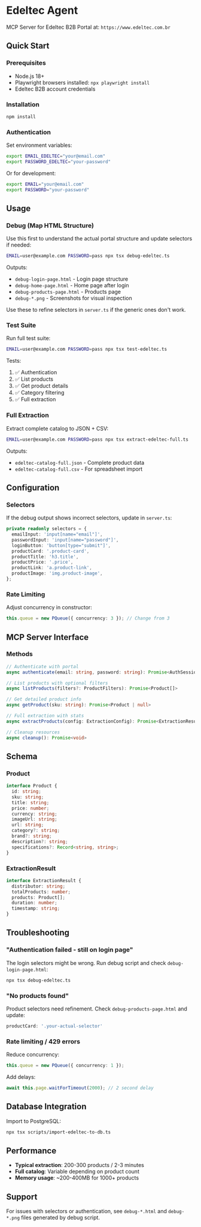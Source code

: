 # Edeltec Agent

MCP Server for Edeltec B2B Portal at: `https://www.edeltec.com.br`

## Quick Start

### Prerequisites
- Node.js 18+
- Playwright browsers installed: `npx playwright install`
- Edeltec B2B account credentials

### Installation

```bash
npm install
```

### Authentication

Set environment variables:

```bash
export EMAIL_EDELTEC="your@email.com"
export PASSWORD_EDELTEC="your-password"
```

Or for development:

```bash
export EMAIL="your@email.com"
export PASSWORD="your-password"
```

## Usage

### Debug (Map HTML Structure)

Use this first to understand the actual portal structure and update selectors if needed:

```bash
EMAIL=user@example.com PASSWORD=pass npx tsx debug-edeltec.ts
```

Outputs:
- `debug-login-page.html` - Login page structure
- `debug-home-page.html` - Home page after login
- `debug-products-page.html` - Products page
- `debug-*.png` - Screenshots for visual inspection

Use these to refine selectors in `server.ts` if the generic ones don't work.

### Test Suite

Run full test suite:

```bash
EMAIL=user@example.com PASSWORD=pass npx tsx test-edeltec.ts
```

Tests:
1. ✅ Authentication
2. ✅ List products
3. ✅ Get product details
4. ✅ Category filtering
5. ✅ Full extraction

### Full Extraction

Extract complete catalog to JSON + CSV:

```bash
EMAIL=user@example.com PASSWORD=pass npx tsx extract-edeltec-full.ts
```

Outputs:
- `edeltec-catalog-full.json` - Complete product data
- `edeltec-catalog-full.csv` - For spreadsheet import

## Configuration

### Selectors

If the debug output shows incorrect selectors, update in `server.ts`:

```typescript
private readonly selectors = {
  emailInput: 'input[name="email"]',
  passwordInput: 'input[name="password"]',
  loginButton: 'button[type="submit"]',
  productCard: '.product-card',
  productTitle: 'h3.title',
  productPrice: '.price',
  productLink: 'a.product-link',
  productImage: 'img.product-image',
};
```

### Rate Limiting

Adjust concurrency in constructor:

```typescript
this.queue = new PQueue({ concurrency: 3 }); // Change from 3
```

## MCP Server Interface

### Methods

```typescript
// Authenticate with portal
async authenticate(email: string, password: string): Promise<AuthSession>

// List products with optional filters
async listProducts(filters?: ProductFilters): Promise<Product[]>

// Get detailed product info
async getProduct(sku: string): Promise<Product | null>

// Full extraction with stats
async extractProducts(config: ExtractionConfig): Promise<ExtractionResult>

// Cleanup resources
async cleanup(): Promise<void>
```

## Schema

### Product

```typescript
interface Product {
  id: string;
  sku: string;
  title: string;
  price: number;
  currency: string;
  imageUrl: string;
  url: string;
  category?: string;
  brand?: string;
  description?: string;
  specifications?: Record<string, string>;
}
```

### ExtractionResult

```typescript
interface ExtractionResult {
  distributor: string;
  totalProducts: number;
  products: Product[];
  duration: number;
  timestamp: string;
}
```

## Troubleshooting

### "Authentication failed - still on login page"

The login selectors might be wrong. Run debug script and check `debug-login-page.html`:

```bash
npx tsx debug-edeltec.ts
```

### "No products found"

Product selectors need refinement. Check `debug-products-page.html` and update:

```typescript
productCard: '.your-actual-selector'
```

### Rate limiting / 429 errors

Reduce concurrency:

```typescript
this.queue = new PQueue({ concurrency: 1 });
```

Add delays:

```typescript
await this.page.waitForTimeout(2000); // 2 second delay
```

## Database Integration

Import to PostgreSQL:

```bash
npx tsx scripts/import-edeltec-to-db.ts
```

## Performance

- **Typical extraction**: 200-300 products / 2-3 minutes
- **Full catalog**: Variable depending on product count
- **Memory usage**: ~200-400MB for 1000+ products

## Support

For issues with selectors or authentication, see `debug-*.html` and `debug-*.png` files generated by debug script.
